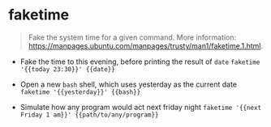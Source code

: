 # faketime
> Fake the system time for a given command.
> More information: <https://manpages.ubuntu.com/manpages/trusty/man1/faketime.1.html>.

- Fake the time to this evening, before printing the result of `date`
`faketime '{{today 23:30}}' {{date}}`

- Open a new `bash` shell, which uses yesterday as the current date
`faketime '{{yesterday}}' {{bash}}`

- Simulate how any program would act next friday night
`faketime '{{next Friday 1 am}}' {{path/to/any/program}}`
